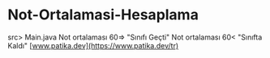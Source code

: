 # Not-Ortalamasi-Hesaplama
src> Main.java 
Not ortalaması 60=> "Sınıfı Geçti"
Not ortalaması 60<   "Sınıfta Kaldı"
[www.patika.dev](https://www.patika.dev/tr)
